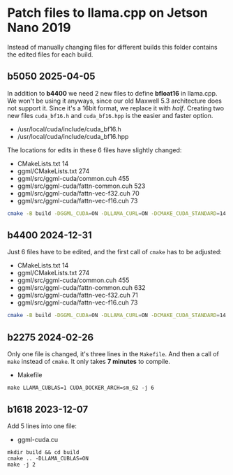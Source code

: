 # Patch files to llama.cpp on Jetson Nano 2019

Instead of manually changing files for different builds this folder contains the edited files for each build.

## b5050 2025-04-05

In addition to **b4400** we need 2 new files to define **bfloat16** in llama.cpp. We won't be using it anyways, since our old Maxwell 5.3 architecture does not support it. Since it's a 16bit format, we replace it with *half*. Creating two new files `cuda_bf16.h` and `cuda_bf16.hpp` is the easier and faster option.

- /usr/local/cuda/include/cuda_bf16.h
- /usr/local/cuda/include/cuda_bf16.hpp

The locations for edits in these 6 files have slightly changed:

- CMakeLists.txt 14
- ggml/CMakeLists.txt 274
- ggml/src/ggml-cuda/common.cuh 455
- ggml/src/ggml-cuda/fattn-common.cuh 523
- ggml/src/ggml-cuda/fattn-vec-f32.cuh 70
- ggml/src/ggml-cuda/fattn-vec-f16.cuh 73

``` sh
cmake -B build -DGGML_CUDA=ON -DLLAMA_CURL=ON -DCMAKE_CUDA_STANDARD=14 -DCMAKE_CUDA_STANDARD_REQUIRED=true -DGGML_CPU_ARM_ARCH=armv8-a -DGGML_NATIVE=off
```

## b4400 2024-12-31

Just 6 files have to be edited, and the first call of `cmake` has to be adjusted:

- CMakeLists.txt 14
- ggml/CMakeLists.txt 274
- ggml/src/ggml-cuda/common.cuh 455
- ggml/src/ggml-cuda/fattn-common.cuh 632
- ggml/src/ggml-cuda/fattn-vec-f32.cuh 71
- ggml/src/ggml-cuda/fattn-vec-f16.cuh 73

``` sh
cmake -B build -DGGML_CUDA=ON -DLLAMA_CURL=ON -DCMAKE_CUDA_STANDARD=14 -DCMAKE_CUDA_STANDARD_REQUIRED=true -DGGML_CPU_ARM_ARCH=armv8-a -DGGML_NATIVE=off
```

## b2275 2024-02-26

Only one file is changed, it's three lines in the `Makefile`. And then a call of `make` instead of `cmake`. It only takes **7 minutes** to compile.

- Makefile

```
make LLAMA_CUBLAS=1 CUDA_DOCKER_ARCH=sm_62 -j 6
```

## b1618 2023-12-07

Add 5 lines into one file:

- ggml-cuda.cu

```
mkdir build && cd build
cmake .. -DLLAMA_CUBLAS=ON
make -j 2
```

